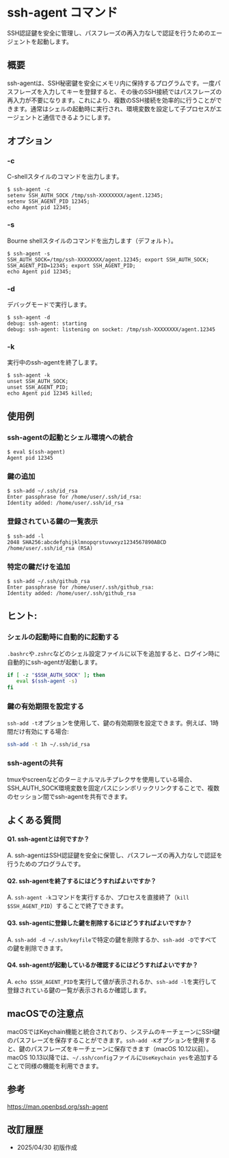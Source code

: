 # ssh-agent コマンド

SSH認証鍵を安全に管理し、パスフレーズの再入力なしで認証を行うためのエージェントを起動します。

## 概要

ssh-agentは、SSH秘密鍵を安全にメモリ内に保持するプログラムです。一度パスフレーズを入力してキーを登録すると、その後のSSH接続ではパスフレーズの再入力が不要になります。これにより、複数のSSH接続を効率的に行うことができます。通常はシェルの起動時に実行され、環境変数を設定して子プロセスがエージェントと通信できるようにします。

## オプション

### **-c**

C-shellスタイルのコマンドを出力します。

```console
$ ssh-agent -c
setenv SSH_AUTH_SOCK /tmp/ssh-XXXXXXXX/agent.12345;
setenv SSH_AGENT_PID 12345;
echo Agent pid 12345;
```

### **-s**

Bourne shellスタイルのコマンドを出力します（デフォルト）。

```console
$ ssh-agent -s
SSH_AUTH_SOCK=/tmp/ssh-XXXXXXXX/agent.12345; export SSH_AUTH_SOCK;
SSH_AGENT_PID=12345; export SSH_AGENT_PID;
echo Agent pid 12345;
```

### **-d**

デバッグモードで実行します。

```console
$ ssh-agent -d
debug: ssh-agent: starting
debug: ssh-agent: listening on socket: /tmp/ssh-XXXXXXXX/agent.12345
```

### **-k**

実行中のssh-agentを終了します。

```console
$ ssh-agent -k
unset SSH_AUTH_SOCK;
unset SSH_AGENT_PID;
echo Agent pid 12345 killed;
```

## 使用例

### ssh-agentの起動とシェル環境への統合

```console
$ eval $(ssh-agent)
Agent pid 12345
```

### 鍵の追加

```console
$ ssh-add ~/.ssh/id_rsa
Enter passphrase for /home/user/.ssh/id_rsa: 
Identity added: /home/user/.ssh/id_rsa
```

### 登録されている鍵の一覧表示

```console
$ ssh-add -l
2048 SHA256:abcdefghijklmnopqrstuvwxyz1234567890ABCD /home/user/.ssh/id_rsa (RSA)
```

### 特定の鍵だけを追加

```console
$ ssh-add ~/.ssh/github_rsa
Enter passphrase for /home/user/.ssh/github_rsa: 
Identity added: /home/user/.ssh/github_rsa
```

## ヒント:

### シェルの起動時に自動的に起動する

`.bashrc`や`.zshrc`などのシェル設定ファイルに以下を追加すると、ログイン時に自動的にssh-agentが起動します。

```bash
if [ -z "$SSH_AUTH_SOCK" ]; then
   eval $(ssh-agent -s)
fi
```

### 鍵の有効期限を設定する

`ssh-add -t`オプションを使用して、鍵の有効期限を設定できます。例えば、1時間だけ有効にする場合:

```bash
ssh-add -t 1h ~/.ssh/id_rsa
```

### ssh-agentの共有

tmuxやscreenなどのターミナルマルチプレクサを使用している場合、SSH_AUTH_SOCK環境変数を固定パスにシンボリックリンクすることで、複数のセッション間でssh-agentを共有できます。

## よくある質問

#### Q1. ssh-agentとは何ですか？
A. ssh-agentはSSH認証鍵を安全に保管し、パスフレーズの再入力なしで認証を行うためのプログラムです。

#### Q2. ssh-agentを終了するにはどうすればよいですか？
A. `ssh-agent -k`コマンドを実行するか、プロセスを直接終了（`kill $SSH_AGENT_PID`）することで終了できます。

#### Q3. ssh-agentに登録した鍵を削除するにはどうすればよいですか？
A. `ssh-add -d ~/.ssh/keyfile`で特定の鍵を削除するか、`ssh-add -D`ですべての鍵を削除できます。

#### Q4. ssh-agentが起動しているか確認するにはどうすればよいですか？
A. `echo $SSH_AGENT_PID`を実行して値が表示されるか、`ssh-add -l`を実行して登録されている鍵の一覧が表示されるか確認します。

## macOSでの注意点

macOSではKeychain機能と統合されており、システムのキーチェーンにSSH鍵のパスフレーズを保存することができます。`ssh-add -K`オプションを使用すると、鍵のパスフレーズをキーチェーンに保存できます（macOS 10.12以前）。macOS 10.13以降では、`~/.ssh/config`ファイルに`UseKeychain yes`を追加することで同様の機能を利用できます。

## 参考

https://man.openbsd.org/ssh-agent

## 改訂履歴

- 2025/04/30 初版作成
